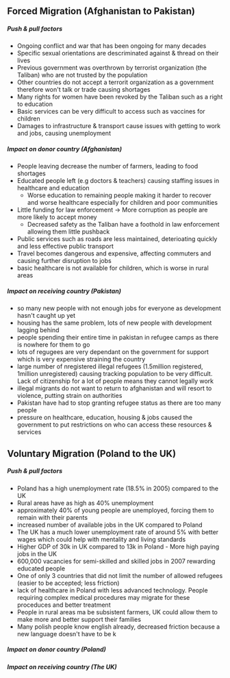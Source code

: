 ## Forced Migration (Afghanistan to Pakistan)
##### Push & pull factors
* Ongoing conflict and war that has been ongoing for many decades
* Specific sexual orientations are descriminated against & thread on their lives
* Previous government was overthrown by terrorist organization (the Taliban) who are not trusted by the population
* Other countries do not accept a terrorit organization as a government therefore won't talk or trade causing shortages
* Many rights for women have been revoked by the Taliban such as a right to education
* Basic services can be very difficult to access such as vaccines for children
* Damages to infrastructure & transport cause issues with getting to work and jobs, causing  unemployment

##### Impact on donor country (Afghanistan)
* People leaving decrease the number of farmers, leading to food shortages
* Educated people left (e.g doctors & teachers) causing staffing issues in healthcare and education
	* Worse education to remaining people making it harder to recover and worse healthcare especially for children and poor communities
* Little funding for law enforcement -> More corruption as people are more likely to accept money
	* Decreased safety as the Taliban have a foothold in law enforcement allowing them little pushback
* Public services such as roads are less maintained, deterioating quickly and less effective public transport
* Travel becomes dangerous and expensive, affecting commuters and causing further disruption to jobs
* basic healthcare is not available for children, which is worse in rural areas

##### Impact on receiving country (Pakistan)
* so many new people with not enough jobs for everyone as development hasn't caught up yet
* housing has the same problem, lots of new people with development lagging behind
* people spending their entire time in pakistan in refugee camps as there is nowhere for them to go
* lots of regugees are very dependant on the government for support which is very expensive straining the country
* large number of nregistered illegal refugees (1.5million registered, 1million unregistered) causing tracking population to be very difficult. Lack of citizenship for a lot of people means they cannot legally work
* illegal migrants do not want to return to afghanistan and will resort to violence, putting strain on authorities
* Pakistan have had to stop granting refugee status as there are too many people
* pressure on healthcare, education, housing & jobs caused the government to put restrictions on who can access these resources & services

## Voluntary Migration (Poland to the UK)
##### Push & pull factors
* Poland has a high unemployment rate (18.5% in 2005) compared to the UK
* Rural areas have as high as 40% unemployment
* approximately 40% of young people are unemployed, forcing them to remain with their parents
* increased number of available jobs in the UK compared to Poland
* The UK has a much lower unemployment rate of around 5% with better wages which could help with mentality and living standards
* Higher GDP of 30k in UK compared to 13k in Poland - More high paying jobs in the UK
* 600,000 vacancies for semi-skilled and skilled jobs in 2007 rewarding educated people
* One of only 3 countries that did not limit the number of allowed refugees (easier to be accepted; less friction)
* lack of healthcare in Poland with less advanced technology. People requiring complex medical procedures may migrate for these proceduces and better treatment
* People in rural areas ma be subsistent farmers, UK could allow them to make more and better support their families
* Many polish people know english already, decreased friction because a new language doesn't have to be k

##### Impact on donor country (Poland)


##### Impact on receiving country (The UK)
